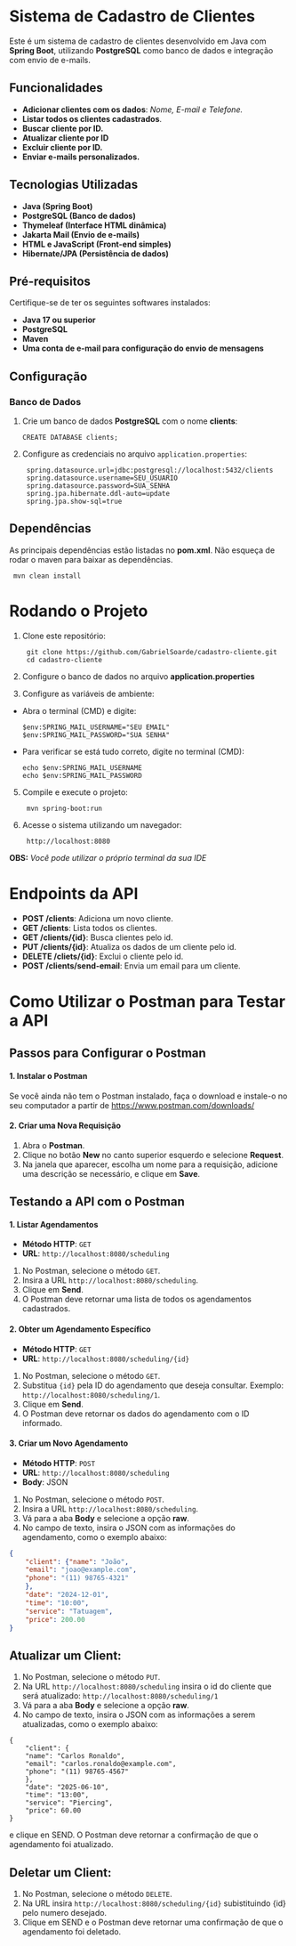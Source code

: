 # Sistema de Cadastro de Clientes

Este é um sistema de cadastro de clientes desenvolvido em Java com **Spring Boot**, utilizando **PostgreSQL** como banco de dados e integração com envio de e-mails.

## Funcionalidades

- **Adicionar clientes com os dados**: *Nome, E-mail e Telefone.*
- **Listar todos os clientes cadastrados**.
- **Buscar cliente por ID.**
- **Atualizar cliente por ID**
- **Excluir cliente por ID.**
- **Enviar e-mails personalizados.**

## Tecnologias Utilizadas

- **Java (Spring Boot)**
- **PostgreSQL (Banco de dados)**
- **Thymeleaf (Interface HTML dinâmica)**
- **Jakarta Mail (Envio de e-mails)**
- **HTML e JavaScript (Front-end simples)**
- **Hibernate/JPA (Persistência de dados)**
  
## Pré-requisitos
Certifique-se de ter os seguintes softwares instalados:

- **Java 17 ou superior**
- **PostgreSQL**
- **Maven**
- **Uma conta de e-mail para configuração do envio de mensagens**
  
## Configuração
### Banco de Dados
1. Crie um banco de dados **PostgreSQL** com o nome **clients**:
   
       CREATE DATABASE clients;

2. Configure as credenciais no arquivo `application.properties`:

        spring.datasource.url=jdbc:postgresql://localhost:5432/clients
        spring.datasource.username=SEU_USUARIO
        spring.datasource.password=SUA_SENHA
        spring.jpa.hibernate.ddl-auto=update
        spring.jpa.show-sql=true



## Dependências
As principais dependências estão listadas no **pom.xml**. Não esqueça de rodar o maven para baixar as dependências.

     mvn clean install

# Rodando o Projeto

1. Clone este repositório:
 
        git clone https://github.com/GabrielSoarde/cadastro-cliente.git
        cd cadastro-cliente
2. Configure o banco de dados no arquivo **application.properties**
3. Configure as variáveis de ambiente:
   
- Abra o terminal (CMD) e digite:

      $env:SPRING_MAIL_USERNAME="SEU EMAIL"
      $env:SPRING_MAIL_PASSWORD="SUA SENHA"
  
- Para verificar se está tudo correto, digite no terminal (CMD):

      echo $env:SPRING_MAIL_USERNAME
      echo $env:SPRING_MAIL_PASSWORD
  
5. Compile e execute o projeto:
   
        mvn spring-boot:run
   
7. Acesse o sistema utilizando um navegador:

        http://localhost:8080

**OBS:** *Você pode utilizar o próprio terminal da sua IDE*    
   
# Endpoints da API

- **POST /clients**: Adiciona um novo cliente.
- **GET /clients**: Lista todos os clientes.
- **GET /clients/{id}**: Busca clientes pelo id.
- **PUT /clients/{id}**: Atualiza os dados de um cliente pelo id.
- **DELETE /cliets/{id}**: Exclui o cliente pelo id.
- **POST /clients/send-email**: Envia um email para um cliente.

# Como Utilizar o Postman para Testar a API

## Passos para Configurar o Postman

#### 1. Instalar o Postman

Se você ainda não tem o Postman instalado, faça o download e instale-o no seu computador a partir de https://www.postman.com/downloads/

#### 2. Criar uma Nova Requisição

1. Abra o **Postman**.
2. Clique no botão **New** no canto superior esquerdo e selecione **Request**.
3. Na janela que aparecer, escolha um nome para a requisição, adicione uma descrição se necessário, e clique em **Save**.

## Testando a API com o Postman

#### **1. Listar Agendamentos**

- **Método HTTP**: `GET`
- **URL**: `http://localhost:8080/scheduling`

1. No Postman, selecione o método `GET`.
2. Insira a URL `http://localhost:8080/scheduling`.
3. Clique em **Send**.
4. O Postman deve retornar uma lista de todos os agendamentos cadastrados.

#### **2. Obter um Agendamento Específico**

- **Método HTTP**: `GET`
- **URL**: `http://localhost:8080/scheduling/{id}`

1. No Postman, selecione o método `GET`.
2. Substitua `{id}` pela ID do agendamento que deseja consultar. Exemplo: `http://localhost:8080/scheduling/1`.
3. Clique em **Send**.
4. O Postman deve retornar os dados do agendamento com o ID informado.

#### **3. Criar um Novo Agendamento**

- **Método HTTP**: `POST`
- **URL**: `http://localhost:8080/scheduling`
- **Body**: JSON

1. No Postman, selecione o método `POST`.
2. Insira a URL `http://localhost:8080/scheduling`.
3. Vá para a aba **Body** e selecione a opção **raw**.
4. No campo de texto, insira o JSON com as informações do agendamento, como o exemplo abaixo:

```json
{
    "client": {"name": "João",
    "email": "joao@example.com",
    "phone": "(11) 98765-4321"
    },
    "date": "2024-12-01",
    "time": "10:00",
    "service": "Tatuagem",
    "price": 200.00
}
```

## Atualizar um Client:

1. No Postman, selecione o método `PUT`.
2. Na URL `http://localhost:8080/scheduling` insira o id do cliente que será atualizado:
`http://localhost:8080/scheduling/1`
3. Vá para a aba **Body** e selecione a opção **raw**.
4. No campo de texto, insira o JSON com as informações a serem atualizadas, como o exemplo abaixo:
```
{
    "client": {
    "name": "Carlos Ronaldo", 
    "email": "carlos.ronaldo@example.com", 
    "phone": "(11) 98765-4567"
    },
    "date": "2025-06-10",
    "time": "13:00",
    "service": "Piercing",
    "price": 60.00
}
```
e clique en SEND. O Postman deve retornar a confirmação de que o agendamento foi atualizado.

## Deletar um Client:
1. No Postman, selecione o método `DELETE`.
2. Na URL insira `http://localhost:8080/scheduling/{id}` subistituindo {id} pelo numero desejado.
3. Clique em SEND e o Postman deve retornar uma confirmação de que o agendamento foi deletado.

